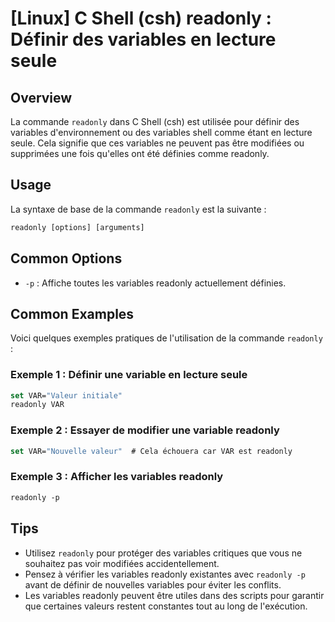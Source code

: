 # [Linux] C Shell (csh) readonly : Définir des variables en lecture seule

## Overview
La commande `readonly` dans C Shell (csh) est utilisée pour définir des variables d'environnement ou des variables shell comme étant en lecture seule. Cela signifie que ces variables ne peuvent pas être modifiées ou supprimées une fois qu'elles ont été définies comme readonly.

## Usage
La syntaxe de base de la commande `readonly` est la suivante :

```csh
readonly [options] [arguments]
```

## Common Options
- `-p` : Affiche toutes les variables readonly actuellement définies.

## Common Examples
Voici quelques exemples pratiques de l'utilisation de la commande `readonly` :

### Exemple 1 : Définir une variable en lecture seule
```csh
set VAR="Valeur initiale"
readonly VAR
```

### Exemple 2 : Essayer de modifier une variable readonly
```csh
set VAR="Nouvelle valeur"  # Cela échouera car VAR est readonly
```

### Exemple 3 : Afficher les variables readonly
```csh
readonly -p
```

## Tips
- Utilisez `readonly` pour protéger des variables critiques que vous ne souhaitez pas voir modifiées accidentellement.
- Pensez à vérifier les variables readonly existantes avec `readonly -p` avant de définir de nouvelles variables pour éviter les conflits.
- Les variables readonly peuvent être utiles dans des scripts pour garantir que certaines valeurs restent constantes tout au long de l'exécution.